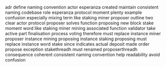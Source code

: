 adr define naming convention actor esperanza created maintain consistent naming codebase role esperanza protocol moment plenty example confusion especially mixing term like staking miner proposer outline two clear actor protocol proposer solves function proposing new block stake moment word like staking miner mining associated function validator take active part finalisation process voting therefore must replace instance miner proposer instance mining proposing instance staking proposing must replace instance word stake since indicates actual deposit made order propose exception stakethreadh must renamed proposerthreadh consequence coherent consistent naming convention help readability avoid confusion